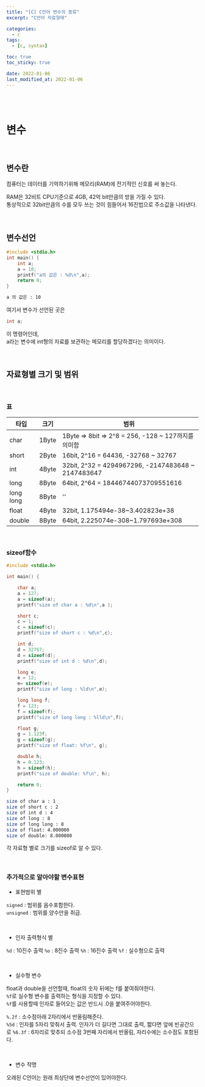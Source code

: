 ```yaml
---
title: "[C] C언어 변수의 종류"
excerpt: "C언어 자료형태"

categories:
  - c
tags:
  - [c, syntax]

toc: true
toc_sticky: true

date: 2022-01-06
last_modified_at: 2022-01-06
---
```


<br><br>

# 변수

<br>

## 변수란

컴퓨터는 데이터를 기억하기위해 메모리(RAM)에 전기적인 신호를 써 놓는다.

RAM은 32비트 CPU기준으로 4GB, 42억 bit만큼의 방을 가질 수 있다.  
통상적으로 32bit만큼의 수를 모두 쓰는 것이 힘들어서 16진법으로 주소값을 나타낸다.

<br>

## 변수선언

```c++
#include <stdio.h>
int main() {
    int a;
    a = 10;
    printf("a의 값은 : %d\n",a);
    return 0;
}
```

```bash
a 의 값은 : 10
```

여기서 변수가 선언된 곳은

```c++
int a;
```

이 명령어인데,  
a라는 변수에 int형의 자료를 보관하는 메모리를 할당하겠다는 의미이다.

<br>

## 자료형별 크기 및 범위

<br>

### 표

| 타입      | 크기  | 범위                                                |
| --------- | ----- | --------------------------------------------------- |
| char      | 1Byte | 1Byte => 8bit => 2^8 = 256, -128 ~ 127까지를 의미함 |
| short     | 2Byte | 16bit, 2^16 = 64436, -32768 ~ 32767                 |
| int       | 4Byte | 32bit, 2^32 = 4294967296, -2147483648 ~ 2147483647  |
| long      | 8Byte | 64bit, 2^64 = 18446744073709551616                  |
| long long | 8Byte | ''                                                  |
| float     | 4Byte | 32bit, 1.175494e-38~3.402823e+38                    |
| double    | 8Byte | 64bit, 2.225074e-308~1.797693e+308                  |

<br>

### sizeof함수

```c++
#include <stdio.h>

int main() {

	char a;
	a = 127;
	a = sizeof(a);
	printf("size of char a : %d\n",a );

	short c;
	c = 1;
	c = sizeof(c);
	printf("size of short c : %d\n",c);

	int d;
	d = 32767;
	d = sizeof(d);
	printf("size of int d : %d\n",d);

	long e;
	e = 12;
	e= sizeof(e);
	printf("size of long : %ld\n",e);

	long long f;
	f = 123;
	f = sizeof(f);
	printf("size of long long : %lld\n",f);

	float g;
	g = 1.123f;
	g = sizeof(g);
	printf("size of float: %f\n", g);

	double h;
	h = 0.123;
	h = sizeof(h);
	printf("size of double: %f\n", h);

	return 0;
}
```

```sh
size of char a : 1
size of short c : 2
size of int d : 4
size of long : 8
size of long long : 8
size of float: 4.000000
size of double: 8.000000
```

각 자료형 별로 크기를 sizeof로 알 수 있다.

<br>

### 추가적으로 알아야할 변수표현

- 표현범위 별

`signed` : 범위를 음수포함한다.  
`unsigned` : 범위를 양수만을 취급.

<br>

- 인자 출력형식 별

`%d` : 10진수 출력
`%o` : 8진수 출력
`%h` : 16진수 출력
`%f` : 실수형으로 출력

<br>

- 실수형 변수

float과 double을 선언할때, float의 숫자 뒤에는 f를 붙여줘야한다.  
`%f`로 실수형 변수를 출력하는 형식을 지정할 수 있다.  
`%f`를 사용할때 인자로 들어오는 값은 반드시 .0을 붙여주어야한다.

`%.2f` : 소수점아래 2자리에서 반올림해준다.  
`%5d` : 인자를 5자리 맞춰서 출력. 인자가 더 길다면 그대로 출력, 짧다면 앞에 빈공간으로
`%6.3f` : 6자리로 맞추되 소수점 3번째 자리에서 반올림, 자리수에는 소수점도 포함된다.

<br>

- 변수 작명

오래된 C언어는 원래 최상단에 변수선언이 있어야한다.
